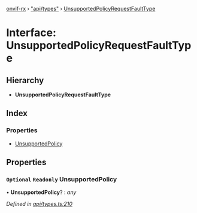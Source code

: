 [onvif-rx](../README.md) › ["api/types"](../modules/_api_types_.md) › [UnsupportedPolicyRequestFaultType](_api_types_.unsupportedpolicyrequestfaulttype.md)

# Interface: UnsupportedPolicyRequestFaultType

## Hierarchy

* **UnsupportedPolicyRequestFaultType**

## Index

### Properties

* [UnsupportedPolicy](_api_types_.unsupportedpolicyrequestfaulttype.md#optional-readonly-unsupportedpolicy)

## Properties

### `Optional` `Readonly` UnsupportedPolicy

• **UnsupportedPolicy**? : *any*

*Defined in [api/types.ts:210](https://github.com/patrickmichalina/onvif-rx/blob/3e9b152/src/api/types.ts#L210)*
